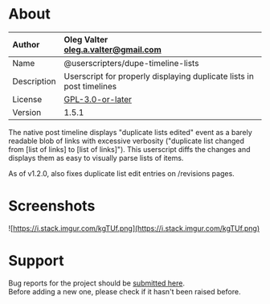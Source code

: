 
# About

| Author       | Oleg Valter<br>[oleg.a.valter@gmail.com](mailto:oleg.a.valter@gmail.com) |
| :----------- | :----------------------- |
| Name | @userscripters/dupe-timeline-lists |
| Description | Userscript for properly displaying duplicate lists in post timelines |
| License | [GPL-3.0-or-later](https://spdx.org/licenses/GPL-3.0-or-later) |
| Version | 1.5.1 |

The native post timeline displays "duplicate lists edited" event as a barely readable blob of links with excessive verbosity ("duplicate list changed from [list of links] to [list of links]"). This userscript diffs the changes and displays them as easy to visually parse lists of items.

As of v1.2.0, also fixes duplicate list edit entries on /revisions pages.

# Screenshots
![https://i.stack.imgur.com/kgTUf.png](https://i.stack.imgur.com/kgTUf.png)

# Support

Bug reports for the project should be [submitted here](https://github.com/userscripters/dupe-timeline-lists/issues).
<br>Before adding a new one, please check if it hasn't been raised before.
  